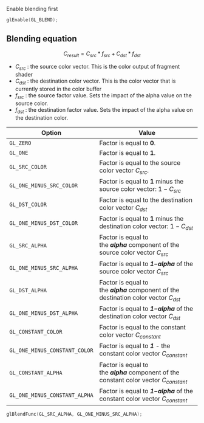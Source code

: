 Enable blending first

```cpp
glEnable(GL_BLEND);  
```

## Blending equation

$$
C_{result} = C_{src} * f_{src} + C_{dst} * f_{dst}
$$

- $C_{src}$ : the source color vector. This is the color output of fragment shader
- $C_{dst}$ : the destination color vector. This is the color vector that is currently stored in the color buffer
- $f_{src}$ : the source factor value. Sets the impact of the alpha value on the source color.
- $f_{dst}$ : the destination factor value. Sets the impact of the alpha value on the destination color.


| Option                        | Value                                                                                    |
| ----------------------------- | ---------------------------------------------------------------------------------------- |
| `GL_ZERO`                     | Factor is equal to **0**.                                                                |
| `GL_ONE`                      | Factor is equal to **1**.                                                                |
| `GL_SRC_COLOR`                | Factor is equal to the source color vector $C_{src}$.                                    |
| `GL_ONE_MINUS_SRC_COLOR`      | Factor is equal to **1** minus the source color vector: $1 - C_{src}$                    |
| `GL_DST_COLOR`                | Factor is equal to the destination color vector $C_{dst}$                                |
| `GL_ONE_MINUS_DST_COLOR`      | Factor is equal to **1** minus the destination color vector: $1 -C_{dst}$                |
| `GL_SRC_ALPHA`                | Factor is equal to the ***alpha*** component of the source color vector $C_{src}$        |
| `GL_ONE_MINUS_SRC_ALPHA`      | Factor is equal to ***1−alpha*** of the source color vector $C_{src}$                    |
| `GL_DST_ALPHA`                | Factor is equal to the ***alpha*** component of the destination color vector $C_{dst}$   |
| `GL_ONE_MINUS_DST_ALPHA`      | Factor is equal to ***1−alpha*** of the destination color vector $C_{dst}$               |
| `GL_CONSTANT_COLOR`           | Factor is equal to the constant color vector $C_{constant}$                              |
| `GL_ONE_MINUS_CONSTANT_COLOR` | Factor is equal to ***1*** - the constant color vector $C_{constant}$                    |
| `GL_CONSTANT_ALPHA`           | Factor is equal to the ***alpha*** component of the constant color vector $C_{constant}$ |
| `GL_ONE_MINUS_CONSTANT_ALPHA` | Factor is equal to ***1−alpha*** of the constant color vector $C_{constant}$             |

```cpp
glBlendFunc(GL_SRC_ALPHA, GL_ONE_MINUS_SRC_ALPHA);  
```
